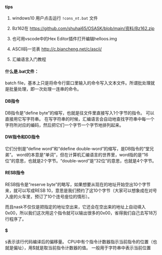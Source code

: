 #### tips

1. windows10 用户点击运行 `!cons_nt.bat` 文件

2. Bz162在 https://github.com/shuhai65/OSASK/blob/main/资料/Bz162.zip

3. 也可用vscode中的Hex Editor插件打开编辑helloos.img

4. ASCII码一览表 http://c.biancheng.net/c/ascii/

5. 汇编语言入门教程


#### 什么是.bat文件：

batch file，基本上只是将命令行窗口里输入的命令写入文本文件。所谓批处理就是批量处理，即一次处理一连串的命令。

#### DB指令

DB指令是“define byte”的缩写，也就是往文件里直接写入1个字节的指令。
可以直接用它写字符串。
在写字符串的时候，汇编语言会自动地查找字符串中每一个字符所对应的编码，然后把它们一个字节一个字节地排列起来。

#### DW指令和DD指令
它们分别是“define word”和“ddefine double-word”的缩写，是DB指令的“堂兄弟”。
word的本意是“单词”，但在计算机汇编语言的世界里，word指的是“16位”的意思，也就是2个字节。“double-word”是“32位”的意思，也就是4个字节。


#### RESB指令

RESB指令是“reserve byte”的略写，如果想要从现在的地址开始空出10个字节来，就可以写成RESB 10，意思是我们预约了这10个字节（大家可以想象成在对号入座的火车里，预订了10个连号座位的情形）。

而且nask不仅仅是把指定的地址空出来，它还会在空出来的地址上自动填入0x00，所以我们这次用这个指令就可以输出很多的0x00，省得我们自己去写18万行程序了。

#### $

`$`表示该行代码编译后的偏移量。
CPU中有个指令计数器指示当前指令的位置（也就是偏址），用$就是取当前指令计数器的值。
一般用于字符串中表示当前位置


